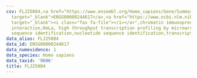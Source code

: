 ```yaml
---
csv: FLJ25084,<a href="https://www.ensembl.org/Homo_sapiens/Gene/Summary?db=core;g=ENSG00000244617"
  target="_blank">ENSG00000244617</a>,<a href="https://www.ncbi.nlm.nih.gov/pubmed/17216044"
  target="_blank"><i class="fas fa-file"></i></a>",chromatin immunoprecipitation assay,direct
  interaction,HeLa, high throughput transcription profiling by microarray,nucleotide
  sequence identification,nucleotide sequence identification,transcriptional regulation,
data_alias: FLJ25084
data_id: ENSG00000244617
data_numevidence: 1
data_species: Homo sapiens
data_taxid: '9606'
title: FLJ25084
---
```

